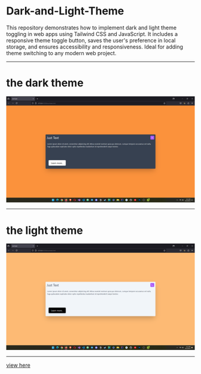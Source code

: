 # Dark-and-Light-Theme
This repository demonstrates how to implement dark and light theme toggling in web apps using Tailwind CSS and JavaScript. It includes a responsive theme toggle button, saves the user's preference in local storage, and ensures accessibility and responsiveness. Ideal for adding theme switching to any modern web project.
<hr>
<h1>the dark theme</h1>
<img src=".\screen\Screenshot 2024-10-05 181533.png">
<hr>
<h1>the light theme</h1>
<img src=".\screen\Screenshot 2024-10-05 181602.png">
<hr>
<a href="./src/index.html">view here</a>
